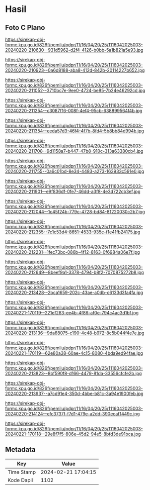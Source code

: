 # Hasil

## Foto C Plano

https://sirekap-obj-formc.kpu.go.id/826f/pemilu/pdpr/11/16/04/20/25/1116042025003-20240220-210630--931d5962-d2f4-4126-b0bb-5a1b821a5e93.jpg

https://sirekap-obj-formc.kpu.go.id/826f/pemilu/pdpr/11/16/04/20/25/1116042025003-20240220-210923--0a6d8188-aba8-412d-842b-20114227b652.jpg

https://sirekap-obj-formc.kpu.go.id/826f/pemilu/pdpr/11/16/04/20/25/1116042025003-20240220-211052--3710bc7e-9ee0-4724-be85-7b24e46292cd.jpg

https://sirekap-obj-formc.kpu.go.id/826f/pemilu/pdpr/11/16/04/20/25/1116042025003-20240220-211254--c3087f16-008f-4ef4-95cb-638899564f4b.jpg

https://sirekap-obj-formc.kpu.go.id/826f/pemilu/pdpr/11/16/04/20/25/1116042025003-20240220-211354--eeda57d3-46f4-4f7b-8fd4-5b8bb84d994b.jpg

https://sirekap-obj-formc.kpu.go.id/826f/pemilu/pdpr/11/16/04/20/25/1116042025003-20240220-211708--9d1158a7-b447-47b8-910c-313a63380cb4.jpg

https://sirekap-obj-formc.kpu.go.id/826f/pemilu/pdpr/11/16/04/20/25/1116042025003-20240220-211755--0a6c01bd-8e34-4483-a273-163933c591e0.jpg

https://sirekap-obj-formc.kpu.go.id/826f/pemilu/pdpr/11/16/04/20/25/1116042025003-20240220-211901--e9f836df-0fe7-46dd-a3f8-4e3d722cb3ef.jpg

https://sirekap-obj-formc.kpu.go.id/826f/pemilu/pdpr/11/16/04/20/25/1116042025003-20240220-212044--1c45f24b-779c-4728-bd84-81220030c2b7.jpg

https://sirekap-obj-formc.kpu.go.id/826f/pemilu/pdpr/11/16/04/20/25/1116042025003-20240220-212355--7c1c53d4-8651-4533-935c-f1e41fb24175.jpg

https://sirekap-obj-formc.kpu.go.id/826f/pemilu/pdpr/11/16/04/20/25/1116042025003-20240220-212231--1fec73bc-086b-4f12-8163-0f6984a06e7f.jpg

https://sirekap-obj-formc.kpu.go.id/826f/pemilu/pdpr/11/16/04/20/25/1116042025003-20240220-212649--8beef9a1-3378-4794-b8f2-7070875272b8.jpg

https://sirekap-obj-formc.kpu.go.id/826f/pemilu/pdpr/11/16/04/20/25/1116042025003-20240220-213428--2bca1659-202c-43ae-a0db-c6133d3fa4fa.jpg

https://sirekap-obj-formc.kpu.go.id/826f/pemilu/pdpr/11/16/04/20/25/1116042025003-20240221-170119--221ef283-ee4b-4f86-af0e-794c4ac3d1bf.jpg

https://sirekap-obj-formc.kpu.go.id/826f/pemilu/pdpr/11/16/04/20/25/1116042025003-20240220-213136--9da68075-c190-4c48-b972-8c5b044f4e7e.jpg

https://sirekap-obj-formc.kpu.go.id/826f/pemilu/pdpr/11/16/04/20/25/1116042025003-20240221-170119--62e80a38-60ae-4c15-8080-4bda9ed94fae.jpg

https://sirekap-obj-formc.kpu.go.id/826f/pemilu/pdpr/11/16/04/20/25/1116042025003-20240220-213823--8bf590f8-d166-4479-81da-33556cfcfe2b.jpg

https://sirekap-obj-formc.kpu.go.id/826f/pemilu/pdpr/11/16/04/20/25/1116042025003-20240220-213937--a7cd91e4-350d-4bbe-b81c-3a94e1900feb.jpg

https://sirekap-obj-formc.kpu.go.id/826f/pemilu/pdpr/11/16/04/20/25/1116042025003-20240220-214124--efc3737f-f7d1-479e-a2dd-390ecaf1449c.jpg

https://sirekap-obj-formc.kpu.go.id/826f/pemilu/pdpr/11/16/04/20/25/1116042025003-20240221-170118--29e8f7f5-806e-45d2-94e5-8bfd3de91bca.jpg


## Metadata

| Key        | Value               |
| ---------- | ------------------- |
| Time Stamp | 2024-02-21 17:04:15 |
| Kode Dapil | 1102                |



